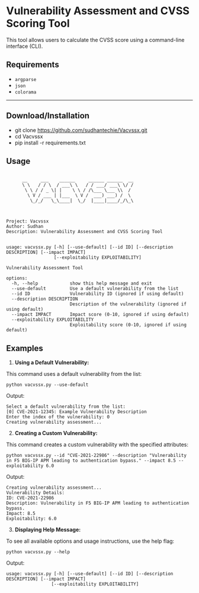 # Vulnerability Assessment and CVSS Scoring Tool

This tool allows users to calculate the CVSS score using a command-line interface (CLI).

## Requirements


- `argparse`
- `json`
- `colorama`

---


Download/Installation
---------------------

* git clone https://github.com/sudhantechie/Vacvssx.git
* cd Vacvssx 
* pip install -r requirements.txt

Usage
-----

```

      __     ___    ______     ______ ______  __
      \ \   / / \  / ___\ \   / / ___/ ___\ \/ /
       \ \ / / _ \| |    \ \ / /\___ \___ \\  /
        \ V / ___ | |___  \ V /  ___) ___) /  \
         \_/_/   \_\____|  \_/  |____|____/_/\_\



Project: Vacvssx
Author: Sudhan
Description: Vulnerability Assessment and CVSS Scoring Tool


usage: vacvssx.py [-h] [--use-default] [--id ID] [--description DESCRIPTION] [--impact IMPACT]
                  [--exploitability EXPLOITABILITY]

Vulnerability Assessment Tool

options:
  -h, --help            show this help message and exit
  --use-default         Use a default vulnerability from the list
  --id ID               Vulnerability ID (ignored if using default)
  --description DESCRIPTION
                        Description of the vulnerability (ignored if using default)
  --impact IMPACT       Impact score (0-10, ignored if using default)
  --exploitability EXPLOITABILITY
                        Exploitability score (0-10, ignored if using default)
```

Examples
--------


1. **Using a Default Vulnerability:**

 This command uses a default vulnerability from the list:

   
    python vacvssx.py --use-default
   

Output:
   
    Select a default vulnerability from the list:
    [0] CVE-2021-12345: Example Vulnerability Description
    Enter the index of the vulnerability: 0
    Creating vulnerability assessment...
   

2. **Creating a Custom Vulnerability:**

 This command creates a custom vulnerability with the specified attributes:

   
    python vacvssx.py --id "CVE-2021-22986" --description "Vulnerability in F5 BIG-IP APM leading to authentication bypass." --impact 8.5 --exploitability 6.0
   

 Output:
   
    Creating vulnerability assessment...
    Vulnerability Details:
    ID: CVE-2021-22986
    Description: Vulnerability in F5 BIG-IP APM leading to authentication bypass.
    Impact: 8.5
    Exploitability: 6.0
   

3. **Displaying Help Message:**

 To see all available options and usage instructions, use the help flag:

   
    python vacvssx.py --help
   

  Output:
   
    usage: vacvssx.py [-h] [--use-default] [--id ID] [--description DESCRIPTION] [--impact IMPACT]
                     [--exploitability EXPLOITABILITY]
   


